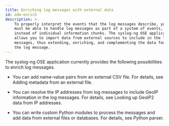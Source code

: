 ```yaml
---
title: Enriching log messages with external data
id: adm-enrich
description: >-
    To properly interpret the events that the log messages describe, you
    must be able to handle log messages as part of a system of events,
    instead of individual information chunks. The syslog-ng OSE application
    allows you to import data from external sources to include in the log
    messages, thus extending, enriching, and complementing the data found in
    the log message.
---
```


The syslog-ng OSE application currently provides the following
possibilities to enrich log messages.

- You can add name-value pairs from an external CSV file. For details,
    see Adding metadata from an external file.

- You can resolve the IP addresses from log messages to include GeoIP
    information in the log messages. For details, see
    Looking up GeoIP2 data from IP addresses.

- You can write custom Python modules to process the messages and add
    data from external files or databases. For details, see
    Python parser.
